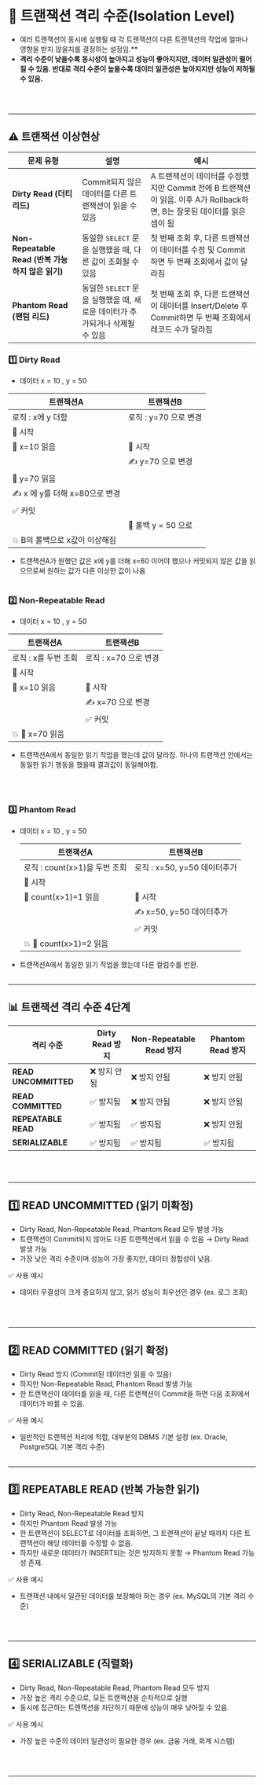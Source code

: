# 📌 트랜잭션 격리 수준(Isolation Level)
- 여러 트랜잭션이 동시에 실행될 때 각 트랜잭션이 다른 트랜잭션의 작업에 얼마나 영향을 받지 않을지를 결정하는 설정임.**
- **격리 수준이 낮을수록 동시성이 높아지고 성능이 좋아지지만, 데이터 일관성이 떨어질 수 있음. 반대로 격리 수준이 높을수록 데이터 일관성은 높아지지만 성능이 저하될 수 있음.**

<br><br>

---

## ⚠️ 트랜잭션 이상현상
| 문제 유형 | 설명 | 예시 |
|----------|------|------|
| **Dirty Read (더티 리드)** | Commit되지 않은 데이터를 다른 트랜잭션이 읽을 수 있음 | A 트랜잭션이 데이터를 수정했지만 Commit 전에 B 트랜잭션이 읽음. 이후 A가 Rollback하면, B는 잘못된 데이터를 읽은 셈이 됨 |
| **Non-Repeatable Read (반복 가능하지 않은 읽기)** | 동일한 `SELECT` 문을 실행했을 때, 다른 값이 조회될 수 있음 | 첫 번째 조회 후, 다른 트랜잭션이 데이터를 수정 및 Commit하면 두 번째 조회에서 값이 달라짐 |
| **Phantom Read (팬텀 리드)** | 동일한 `SELECT` 문을 실행했을 때, 새로운 데이터가 추가되거나 삭제될 수 있음 | 첫 번째 조회 후, 다른 트랜잭션이 데이터를 Insert/Delete 후 Commit하면 두 번째 조회에서 레코드 수가 달라짐 |

### 1️⃣ Dirty Read
- 데이터 x = 10 , y = 50

| 트랜잭션A                | 트랜잭션B           |
|----------------------|-----------------|
| 로직 : x에 y 더함         | 로직 : y=70 으로 변경 |
| 🚀 시작                |                 |
| 👀 x=10 읽음           | 🚀 시작           |
|                      | ✍️ y=70 으로 변경   |
| 👀 y=70 읽음           |                 |
| ✍️ x 에 y를 더해 x=80으로 변경 |                 |
| ✅ 커밋                 |                 |
|                      | 🚨 롤백 y = 50 으로 |
| 💥 B의 롤백으로 x값이 이상해짐  |                 |

- 트랜잭션A가 원했던 값은 x에 y를 더해 x=60 이어야 했으나 커밋되지 않은 값을 읽으므로써 원하는 값가 다른 이상한 값이 나옴
<br><br>




### 2️⃣ Non-Repeatable Read
- 데이터 x = 10 , y = 50

| 트랜잭션A                | 트랜잭션B           |
|----------------------|-----------------|
| 로직 : x를 두번 조회        | 로직 : x=70 으로 변경 |
| 🚀 시작                |                 |
| 👀 x=10 읽음           | 🚀 시작           |
|                      | ✍️ x=70 으로 변경   |
|            |    ✅ 커밋             |
| 💥 👀 x=70 읽음  |                 |
- 트랜잭션A에서 동일한 읽기 작업을 했는데 값이 달라짐. 하나의 트랜잭션 안에서는 동일한 읽기 행동을 했을때 결과값이 동일해야함. 

<br><br>



### 3️⃣ Phantom Read
- 데이터 x = 10 , y = 50

  | 트랜잭션A                  | 트랜잭션B                |
  |------------------------|----------------------|
  | 로직 : count(x>1)을 두번 조회 | 로직 : x=50, y=50 데이터추가|
  | 🚀 시작                  |                      |
  | 👀 count(x>1)=1  읽음    | 🚀 시작                |
  |                        | ✍️ x=50, y=50 데이터추가        |
  |                        | ✅ 커밋                 |
  | 💥 👀 count(x>1)=2  읽음 |                      |

- 트랜잭션A에서 동일한 읽기 작업을 했는데 다른 컬럼수를 반환.
  <br><br>
---

## 📊 트랜잭션 격리 수준 4단계
| 격리 수준          | Dirty Read 방지 | Non-Repeatable Read 방지 | Phantom Read 방지 |
|------------------|---------------|-------------------------|------------------|
| **READ UNCOMMITTED** | ❌ 방지 안됨 | ❌ 방지 안됨 | ❌ 방지 안됨 |
| **READ COMMITTED**   | ✅ 방지됨   | ❌ 방지 안됨 | ❌ 방지 안됨 |
| **REPEATABLE READ**  | ✅ 방지됨   | ✅ 방지됨   | ❌ 방지 안됨 |
| **SERIALIZABLE**     | ✅ 방지됨   | ✅ 방지됨   | ✅ 방지됨 |

<br><br>

---


## 1️⃣ READ UNCOMMITTED (읽기 미확정)
- Dirty Read, Non-Repeatable Read, Phantom Read 모두 발생 가능
- 트랜잭션이 Commit되지 않아도 다른 트랜잭션에서 읽을 수 있음 → Dirty Read 발생 가능
- 가장 낮은 격리 수준이며 성능이 가장 좋지만, 데이터 정합성이 낮음.

✅ 사용 예시
- 데이터 무결성이 크게 중요하지 않고, 읽기 성능이 최우선인 경우 (ex. 로그 조회)

<br><br>

---


## 2️⃣ READ COMMITTED (읽기 확정)
- Dirty Read 방지 (Commit된 데이터만 읽을 수 있음)
- 하지만 Non-Repeatable Read, Phantom Read 발생 가능
- 한 트랜잭션이 데이터를 읽을 때, 다른 트랜잭션이 Commit을 하면 다음 조회에서 데이터가 바뀔 수 있음.

✅ 사용 예시
- 일반적인 트랜잭션 처리에 적합, 대부분의 DBMS 기본 설정 (ex. Oracle, PostgreSQL 기본 격리 수준)
  <br><br>

---

## 3️⃣ REPEATABLE READ (반복 가능한 읽기)
- Dirty Read, Non-Repeatable Read 방지
- 하지만 Phantom Read 발생 가능
- 한 트랜잭션이 SELECT로 데이터를 조회하면, 그 트랜잭션이 끝날 때까지 다른 트랜잭션이 해당 데이터를 수정할 수 없음.
- 하지만 새로운 데이터가 INSERT되는 것은 방지하지 못함 → Phantom Read 가능성 존재.

✅ 사용 예시
- 트랜잭션 내에서 일관된 데이터를 보장해야 하는 경우 (ex. MySQL의 기본 격리 수준)

<br><br>

---

## 4️⃣ SERIALIZABLE (직렬화)
- Dirty Read, Non-Repeatable Read, Phantom Read 모두 방지
- 가장 높은 격리 수준으로, 모든 트랜잭션을 순차적으로 실행
- 동시에 접근하는 트랜잭션을 차단하기 때문에 성능이 매우 낮아질 수 있음.

✅ 사용 예시
- 가장 높은 수준의 데이터 일관성이 필요한 경우 (ex. 금융 거래, 회계 시스템)

<br><br>

---


